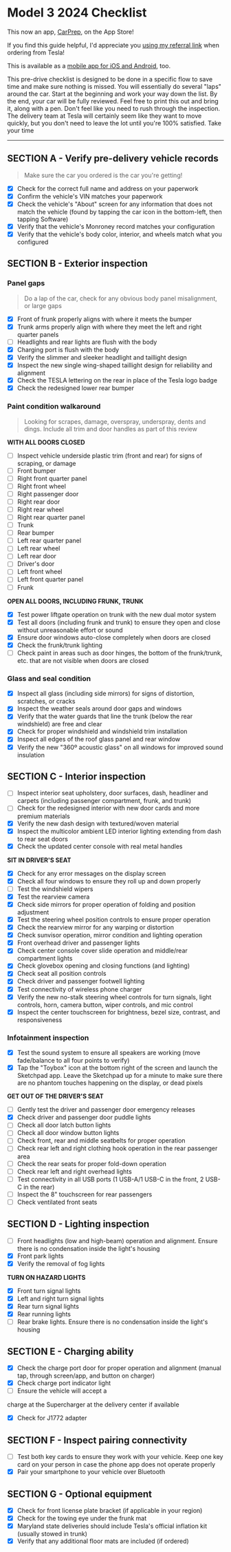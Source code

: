 # Model 3 2024 Checklist #

This now an app, [CarPrep](https://apps.apple.com/us/app/carprep/id6670447342), on the App Store! 

If you find this guide helpful, I'd appreciate you [using my referral link](https://www.tesla.com/referral/mykel48491) when ordering from Tesla!

This is available as a [mobile app for iOS and Android](https://teslaprep.glideapp.io), too.

This pre-drive checklist is designed to be done in a specific flow to save time and make sure nothing is missed. You will essentially do several "laps" around the car. Start at the beginning and work your way down the list. By the end, your car will be fully reviewed. Feel free to print this out and bring it, along with a pen. Don't feel like you need to rush through the inspection. The delivery team at Tesla will certainly seem like they want to move quickly, but you don't need to leave the lot until you're 100% satisfied. Take your time

---

## SECTION A - Verify pre-delivery vehicle records ##
> Make sure the car you ordered is the car you're getting!

- [x] Check for the correct full name and address on your paperwork
- [x] Confirm the vehicle's VIN matches your paperwork
- [x] Check the vehicle's "About" screen for any information that does not match the vehicle (found by tapping the car icon in the bottom-left, then tapping Software)
- [x] Verify that the vehicle's Monroney record matches your configuration
- [x] Verify that the vehicle's body color, interior, and wheels match what you configured

## SECTION B - Exterior inspection ##

### Panel gaps ###
> Do a lap of the car, check for any obvious body panel misalignment, or large gaps

- [x] Front of frunk properly aligns with where it meets the bumper
- [x] Trunk arms properly align with where they meet the left and right quarter panels
- [ ] Headlights and rear lights are flush with the body
- [x] Charging port is flush with the body
- [x] Verify the slimmer and sleeker headlight and taillight design
- [x] Inspect the new single wing-shaped taillight design for reliability and alignment
- [x] Check the TESLA lettering on the rear in place of the Tesla logo badge
- [x] Check the redesigned lower rear bumper

### Paint condition walkaround ###
> Looking for scrapes, damage, overspray, underspray, dents and dings. Include all trim and door handles as part of this review

**WITH ALL DOORS CLOSED**
- [ ] Inspect vehicle underside plastic trim (front and rear) for signs of scraping, or damage
- [ ] Front bumper
- [ ] Right front quarter panel
- [ ] Right front wheel
- [ ] Right passenger door
- [ ] Right rear door
- [ ] Right rear wheel
- [ ] Right rear quarter panel
- [ ] Trunk
- [ ] Rear bumper
- [ ] Left rear quarter panel
- [ ] Left rear wheel
- [ ] Left rear door
- [ ] Driver's door
- [ ] Left front wheel
- [ ] Left front quarter panel
- [ ] Frunk

**OPEN ALL DOORS, INCLUDING FRUNK, TRUNK**
- [x] Test power liftgate operation on trunk with the new dual motor system
- [x] Test all doors (including frunk and trunk) to ensure they open and close without unreasonable effort or sound
- [x] Ensure door windows auto-close completely when doors are closed
- [x] Check the frunk/trunk lighting
- [ ] Check paint in areas such as door hinges, the bottom of the frunk/trunk, etc. that are not visible when doors are closed

### Glass and seal condition ###
- [x] Inspect all glass (including side mirrors) for signs of distortion, scratches, or cracks
- [x] Inspect the weather seals around door gaps and windows
- [x] Verify that the water guards that line the trunk (below the rear windshield) are free and clear
- [x] Check for proper windshield and windshield trim installation
- [x] Inspect all edges of the roof glass panel and rear window
- [x] Verify the new "360º acoustic glass" on all windows for improved sound insulation

## SECTION C - Interior inspection ##
- [ ] Inspect interior seat upholstery, door surfaces, dash, headliner and carpets (including passenger compartment, frunk, and trunk)
- [ ] Check for the redesigned interior with new door cards and more premium materials
- [x] Verify the new dash design with textured/woven material
- [x] Inspect the multicolor ambient LED interior lighting extending from dash to rear seat doors
- [x] Check the updated center console with real metal handles

**SIT IN DRIVER'S SEAT**
- [x] Check for any error messages on the display screen
- [x] Check all four windows to ensure they roll up and down properly
- [ ] Test the windshield wipers
- [x] Test the rearview camera
- [x] Check side mirrors for proper operation of folding and position adjustment
- [x] Test the steering wheel position controls to ensure proper operation
- [x] Check the rearview mirror for any warping or distortion
- [x] Check sunvisor operation, mirror condition and lighting operation
- [x] Front overhead driver and passenger lights
- [x] Check center console cover slide operation and middle/rear compartment lights
- [x] Check glovebox opening and closing functions (and lighting)
- [x] Check seat all position controls
- [x] Check driver and passenger footwell lighting
- [x] Test connectivity of wireless phone charger
- [x] Verify the new no-stalk steering wheel controls for turn signals, light controls, horn, camera button, wiper controls, and mic control
- [x] Inspect the center touchscreen for brightness, bezel size, contrast, and responsiveness

### Infotainment inspection ###
- [x] Test the sound system to ensure all speakers are working (move fade/balance to all four points to verify)
- [x] Tap the "Toybox" icon at the bottom right of the screen and launch the Sketchpad app. Leave the Sketchpad up for a minute to make sure there are no phantom touches happening on the display, or dead pixels

**GET OUT OF THE DRIVER'S SEAT**
- [ ] Gently test the driver and passenger door emergency releases
- [x] Check driver and passenger door puddle lights
- [ ] Check all door latch button lights
- [ ] Check all door window button lights
- [ ] Check front, rear and middle seatbelts for proper operation
- [ ] Check rear left and right clothing hook operation in the rear passenger area
- [ ] Check the rear seats for proper fold-down operation
- [ ] Check rear left and right overhead lights
- [ ] Test connectivity in all USB ports (1 USB-A/1 USB-C in the front, 2 USB-C in the rear)
- [ ] Inspect the 8" touchscreen for rear passengers
- [ ] Check ventilated front seats

## SECTION D - Lighting inspection ##
- [ ] Front headlights (low and high-beam) operation and alignment. Ensure there is no condensation inside the light's housing
- [x] Front park lights
- [x] Verify the removal of fog lights

**TURN ON HAZARD LIGHTS**
- [x] Front turn signal lights
- [x] Left and right turn signal lights
- [x] Rear turn signal lights
- [x] Rear running lights
- [ ] Rear brake lights. Ensure there is no condensation inside the light's housing

## SECTION E - Charging ability ##
- [x] Check the charge port door for proper operation and alignment (manual tap, through screen/app, and button on charger)
- [x] Check charge port indicator light
- [ ] Ensure the vehicle will accept a

 charge at the Supercharger at the delivery center if available
- [x] Check for J1772 adapter

## SECTION F - Inspect pairing connectivity ##
- [ ] Test both key cards to ensure they work with your vehicle. Keep one key card on your person in case the phone app does not operate properly
- [x] Pair your smartphone to your vehicle over Bluetooth

## SECTION G - Optional equipment ##
- [x] Check for front license plate bracket (if applicable in your region)
- [x] Check for the towing eye under the frunk mat
- [x] Maryland state deliveries should include Tesla's official inflation kit (usually stowed in trunk)
- [x] Verify that any additional floor mats are included (if ordered)
